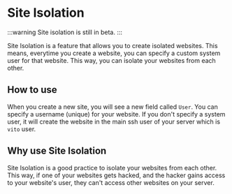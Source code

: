# Site Isolation

:::warning
Site isolation is still in beta.
:::

Site Isolation is a feature that allows you to create isolated websites. This means, everytime you create a website, you
can specify a custom system
user for that website. This way, you can isolate your websites from each other.

## How to use

When you create a new site, you will see a new field called `User`. You can specify a username (unique) for your
website. If you don't specify a system user, it will create the website in the main ssh user of your server which is
`vito` user.

## Why use Site Isolation

Site Isolation is a good practice to isolate your websites from each other. This way, if one of your websites gets
hacked, and the hacker gains access to your website's user, they can't access other websites on your server.